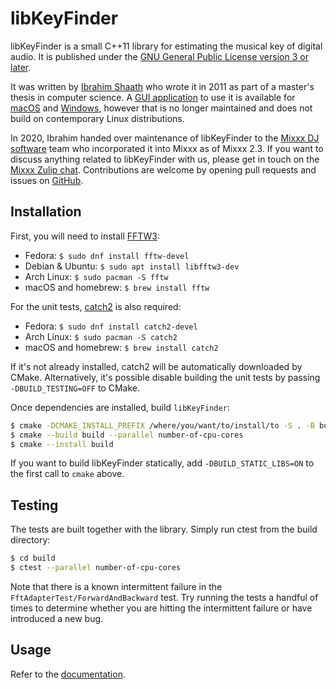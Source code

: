 # libKeyFinder

libKeyFinder is a small C++11 library for estimating the musical key of digital audio. It is published under the [GNU General Public License version 3 or later](LICENSE).

It was written by [Ibrahim Shaath](http://ibrahimshaath.co.uk/keyfinder/) who wrote it in 2011 as part of a master's thesis in computer science. A [GUI application](https://github.com/ibsh/is_KeyFinder) to use it is available for [macOS](http://www.ibrahimshaath.co.uk/keyfinder/bins/KeyFinder-OSX-2-4.zip) and [Windows](http://www.ibrahimshaath.co.uk/keyfinder/bins/KeyFinder-WIN-1-25.zip), however that is no longer maintained and does not build on contemporary Linux distributions.

In 2020, Ibrahim handed over maintenance of libKeyFinder to the [Mixxx DJ software](https://mixxx.org) team who incorporated it into Mixxx as of Mixxx 2.3. If you want to discuss anything related to libKeyFinder with us, please get in touch on the [Mixxx Zulip chat](https://mixxx.zulipchat.com/#narrow/stream/109171-development/topic/KeyFinder). Contributions are welcome by opening pull requests and issues on [GitHub](https://github.com/mixxxdj/libKeyFinder).

## Installation

First, you will need to install [FFTW3](http://www.fftw.org/download.html):

* Fedora: `$ sudo dnf install fftw-devel`
* Debian & Ubuntu: `$ sudo apt install libfftw3-dev`
* Arch Linux: `$ sudo pacman -S fftw`
* macOS and homebrew: `$ brew install fftw`

For the unit tests, [catch2](https://github.com/catchorg/Catch2/) is also required:

* Fedora: `$ sudo dnf install catch2-devel`
* Arch Linux: `$ sudo pacman -S catch2`
* macOS and homebrew: `$ brew install catch2`

If it's not already installed, catch2 will be automatically downloaded by CMake.
Alternatively, it's possible disable building the unit tests by passing `-DBUILD_TESTING=OFF` to CMake.

Once dependencies are installed, build `libKeyFinder`:

```sh
$ cmake -DCMAKE_INSTALL_PREFIX /where/you/want/to/install/to -S . -B build
$ cmake --build build --parallel number-of-cpu-cores
$ cmake --install build
```

If you want to build libKeyFinder statically, add `-DBUILD_STATIC_LIBS=ON` to the first call to `cmake` above.

## Testing

The tests are built together with the library. Simply run ctest from the build directory:

```sh
$ cd build
$ ctest --parallel number-of-cpu-cores
```

Note that there is a known intermittent failure in the `FftAdapterTest/ForwardAndBackward` test. Try running the tests a handful of times to determine whether you are hitting the intermittent failure or have introduced a new bug.

## Usage

Refer to the [documentation](https://mixxxdj.github.io/libKeyFinder/).
